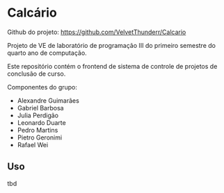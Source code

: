 # Calcário

Github do projeto: https://github.com/VelvetThunderr/Calcario

Projeto de VE de laboratório de programação III do primeiro semestre do quarto ano de computação.

Este repositório contém o frontend de sistema de controle de projetos de conclusão de curso.

Componentes do grupo:
- Alexandre Guimarães
- Gabriel Barbosa
- Julia Perdigão
- Leonardo Duarte
- Pedro Martins
- Pietro Geronimi
- Rafael Wei

## Uso

tbd
